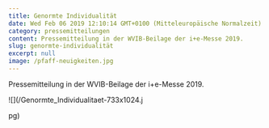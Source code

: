 ```yaml
---
title: Genormte Individualität
date: Wed Feb 06 2019 12:10:14 GMT+0100 (Mitteleuropäische Normalzeit)
category: pressemitteilungen
content: Pressemitteilung in der WVIB-Beilage der i+e-Messe 2019.
slug: genormte-individualität
excerpt: null
image: /pfaff-neuigkeiten.jpg
---
```


Pressemitteilung in der WVIB-Beilage der i+e-Messe 2019.

![](/Genormte_Individualitaet-733x1024.j

<!--more-->

pg)